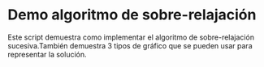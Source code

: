 # Demo algoritmo de sobre-relajación

Este script demuestra como implementar el algoritmo de sobre-relajación
sucesiva.También demuestra 3 tipos de gráfico que se pueden usar para
representar la solución.
